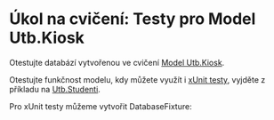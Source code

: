 # Úkol na cvičení: Testy pro Model Utb.Kiosk

Otestujte databází vytvořenou ve cvičení [Model Utb.Kiosk](../ModelUtbKiosk).

Otestujte funkčnost modelu, kdy můžete využít i [xUnit testy](https://learn.microsoft.com/en-us/ef/core/testing/testing-with-the-database), vyjděte z příkladu na [Utb.Studenti](https://github.com/ekral/FAI/tree/master/AF/src/Utb.Studenti).

Pro xUnit testy můžeme vytvořit DatabaseFixture:

```csharp


```

